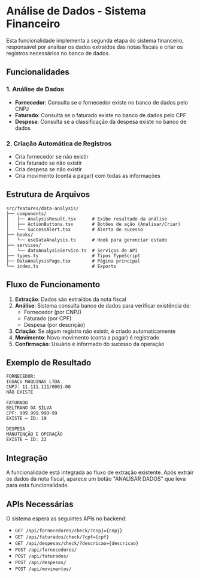 # Análise de Dados - Sistema Financeiro

Esta funcionalidade implementa a segunda etapa do sistema financeiro, responsável por analisar os dados extraídos das notas fiscais e criar os registros necessários no banco de dados.

## Funcionalidades

### 1. Análise de Dados
- **Fornecedor**: Consulta se o fornecedor existe no banco de dados pelo CNPJ
- **Faturado**: Consulta se o faturado existe no banco de dados pelo CPF
- **Despesa**: Consulta se a classificação da despesa existe no banco de dados

### 2. Criação Automática de Registros
- Cria fornecedor se não existir
- Cria faturado se não existir
- Cria despesa se não existir
- Cria movimento (conta a pagar) com todas as informações

## Estrutura de Arquivos

```
src/features/data-analysis/
├── components/
│   ├── AnalysisResult.tsx      # Exibe resultado da análise
│   ├── ActionButtons.tsx       # Botões de ação (Analisar/Criar)
│   └── SuccessAlert.tsx        # Alerta de sucesso
├── hooks/
│   └── useDataAnalysis.ts      # Hook para gerenciar estado
├── services/
│   └── dataAnalysisService.ts  # Serviços de API
├── types.ts                    # Tipos TypeScript
├── DataAnalysisPage.tsx        # Página principal
└── index.ts                    # Exports
```

## Fluxo de Funcionamento

1. **Extração**: Dados são extraídos da nota fiscal
2. **Análise**: Sistema consulta banco de dados para verificar existência de:
   - Fornecedor (por CNPJ)
   - Faturado (por CPF) 
   - Despesa (por descrição)
3. **Criação**: Se algum registro não existir, é criado automaticamente
4. **Movimento**: Novo movimento (conta a pagar) é registrado
5. **Confirmação**: Usuário é informado do sucesso da operação

## Exemplo de Resultado

```
FORNECEDOR:
IGUAÇU MAQUINAS LTDA
CNPJ: 11.111.111/0001-00
NÃO EXISTE

FATURADO
BELTRANO DA SILVA
CPF: 999.999.999-99
EXISTE – ID: 19

DESPESA
MANUTENÇÃO E OPERAÇÃO
EXISTE – ID: 22
```

## Integração

A funcionalidade está integrada ao fluxo de extração existente. Após extrair os dados da nota fiscal, aparece um botão "ANALISAR DADOS" que leva para esta funcionalidade.

## APIs Necessárias

O sistema espera as seguintes APIs no backend:

- `GET /api/fornecedores/check/?cnpj={cnpj}`
- `GET /api/faturados/check/?cpf={cpf}`
- `GET /api/despesas/check/?descricao={descricao}`
- `POST /api/fornecedores/`
- `POST /api/faturados/`
- `POST /api/despesas/`
- `POST /api/movimentos/`
